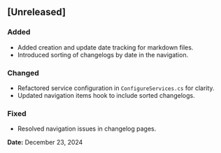 ## [Unreleased]

### Added
- Added creation and update date tracking for markdown files.
- Introduced sorting of changelogs by date in the navigation.

### Changed
- Refactored service configuration in `ConfigureServices.cs` for clarity.
- Updated navigation items hook to include sorted changelogs.

### Fixed
- Resolved navigation issues in changelog pages.

**Date:** December 23, 2024
